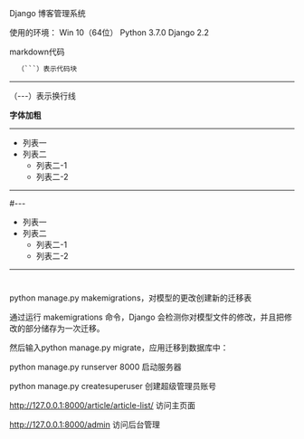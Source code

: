 Django
博客管理系统

使用的环境： 
Win 10（64位）
Python 3.7.0
Django 2.2

markdown代码

```python
  （```）表示代码块
```

---
（---）表示换行线

**字体加粗**


---
+ 列表一
+ 列表二
    + 列表二-1
    + 列表二-2
---

#---
+ 列表一
+ 列表二
    + 列表二-1
    + 列表二-2
---
#

python manage.py makemigrations，对模型的更改创建新的迁移表

通过运行 makemigrations 命令，Django 会检测你对模型文件的修改，并且把修改的部分储存为一次迁移。

然后输入python manage.py migrate，应用迁移到数据库中：

python manage.py runserver 8000 启动服务器

python manage.py createsuperuser 创建超级管理员账号

http://127.0.0.1:8000/article/article-list/ 访问主页面

http://127.0.0.1:8000/admin 访问后台管理
